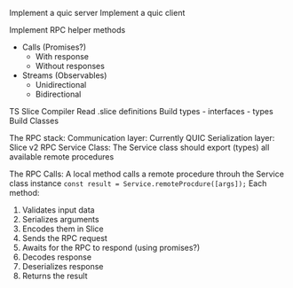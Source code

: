 Implement a quic server
Implement a quic client

Implement RPC helper methods
- Calls (Promises?)
    - With response
    - Without responses
- Streams (Observables)
    - Unidirectional
    - Bidirectional

TS Slice Compiler
Read .slice definitions
Build types
    - interfaces
    - types
Build Classes


The RPC stack:
Communication layer: Currently QUIC
Serialization layer: Slice v2
RPC Service Class: The <Name>Service class should export (types) all available remote procedures

The RPC Calls:
A local method calls a remote procedure throuh the <Name>Service class instance
    `const result = Service.remoteProcdure([args]);`
Each method:
1. Validates input data
2. Serializes arguments 
3. Encodes them in Slice
4. Sends the RPC request
5. Awaits for the RPC to respond (using promises?)
6. Decodes response
7. Deserializes response
8. Returns the result



